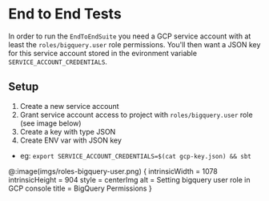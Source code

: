 End to End Tests
================

In order to run the `EndToEndSuite` you need a GCP service account with at least the `roles/bigquery.user` role permissions.
You'll then want a JSON key for this service account stored in the evironment variable `SERVICE_ACCOUNT_CREDENTIALS`.

## Setup

1. Create a new service account
2. Grant service account access to project with `roles/bigquery.user` role (see image below)
3. Create a key with type JSON
4. Create ENV var with JSON key
  -  eg: `export SERVICE_ACCOUNT_CREDENTIALS=$(cat gcp-key.json) && sbt`

@:image(imgs/roles-bigquery-user.png) {
  intrinsicWidth = 1078
  intrinsicHeight = 904
  style = centerImg
  alt = Setting bigquery user role in GCP console
  title = BigQuery Permissions
}
